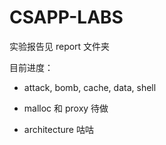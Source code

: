 # CSAPP-LABS

实验报告见 report 文件夹

目前进度：

- attack, bomb, cache, data, shell

- malloc 和 proxy 待做

- architecture 咕咕
